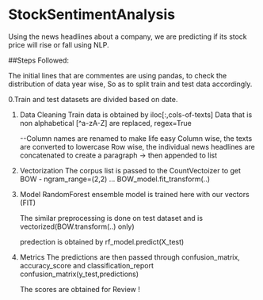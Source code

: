 # StockSentimentAnalysis
Using the news headlines about a company, we are predicting if its stock price will rise or fall using NLP.

##Steps Followed:

The initial lines that are commentes are using pandas, to check the distribution of data year wise, So as to split train and test data accordingly.

0.Train and test datasets are divided based on date.

1. Data Cleaning
    Train data is obtained by iloc[:,cols-of-texts]
    Data that is non alphabetical [^a-zA-Z] are replaced, regex=True
    
    --Column names are renamed to make life easy
    Column wise, the texts are converted to lowercase
    Row wise, the individual news headlines are concatenated to create a paragraph -> then appended to list
    
2. Vectorization
    The corpus list is passed to the CountVectoizer to get BOW - ngram_range=(2,2)  ... BOW_model.fit_transform(..)
   
3. Model
    RandomForest ensemble model is trained here with our vectors (FIT)
    
    The similar preprocessing is done on test dataset and is vectorized(BOW.transform(..) only)
    
    predection is obtained by rf_model.predict(X_test)
    
4. Metrics
    The predictions are then passed through confusion_matrix, accuracy_score and classification_report
    confusion_matrix(y_test,predictions)
    
    The scores are obtained for Review !
    
